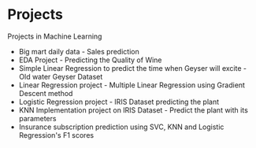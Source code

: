 # Projects
Projects in Machine Learning

- Big mart daily data - Sales prediction  
- EDA Project - Predicting the Quality of Wine
- Simple Linear Regression to predict the time when Geyser will excite - Old water Geyser Dataset
- Linear Regression project - Multiple Linear Regression using Gradient Descent method
- Logistic Regression project - IRIS Dataset predicting the plant 
- KNN Implementation project on IRIS Dataset - Predict the plant with its parameters
- Insurance subscription prediction using SVC, KNN and Logistic Regression's F1 scores





